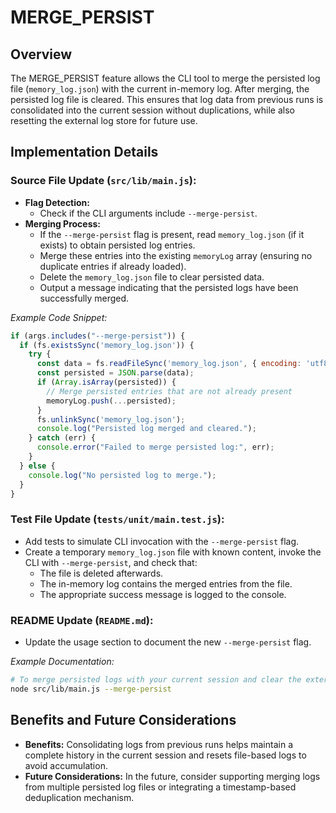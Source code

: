 # MERGE_PERSIST

## Overview
The MERGE_PERSIST feature allows the CLI tool to merge the persisted log file (`memory_log.json`) with the current in-memory log. After merging, the persisted log file is cleared. This ensures that log data from previous runs is consolidated into the current session without duplications, while also resetting the external log store for future use.

## Implementation Details

### Source File Update (`src/lib/main.js`):
- **Flag Detection:**
  - Check if the CLI arguments include `--merge-persist`.
- **Merging Process:**
  - If the `--merge-persist` flag is present, read `memory_log.json` (if it exists) to obtain persisted log entries.
  - Merge these entries into the existing `memoryLog` array (ensuring no duplicate entries if already loaded).
  - Delete the `memory_log.json` file to clear persisted data.
  - Output a message indicating that the persisted logs have been successfully merged.

*Example Code Snippet:*
```js
if (args.includes("--merge-persist")) {
  if (fs.existsSync('memory_log.json')) {
    try {
      const data = fs.readFileSync('memory_log.json', { encoding: 'utf8' });
      const persisted = JSON.parse(data);
      if (Array.isArray(persisted)) {
        // Merge persisted entries that are not already present
        memoryLog.push(...persisted);
      }
      fs.unlinkSync('memory_log.json');
      console.log("Persisted log merged and cleared.");
    } catch (err) {
      console.error("Failed to merge persisted log:", err);
    }
  } else {
    console.log("No persisted log to merge.");
  }
}
```

### Test File Update (`tests/unit/main.test.js`):
- Add tests to simulate CLI invocation with the `--merge-persist` flag.
- Create a temporary `memory_log.json` file with known content, invoke the CLI with `--merge-persist`, and check that:
  - The file is deleted afterwards.
  - The in-memory log contains the merged entries from the file.
  - The appropriate success message is logged to the console.

### README Update (`README.md`):
- Update the usage section to document the new `--merge-persist` flag.

*Example Documentation:*
```bash
# To merge persisted logs with your current session and clear the external log file:
node src/lib/main.js --merge-persist
```

## Benefits and Future Considerations
- **Benefits:** Consolidating logs from previous runs helps maintain a complete history in the current session and resets file-based logs to avoid accumulation.
- **Future Considerations:** In the future, consider supporting merging logs from multiple persisted log files or integrating a timestamp-based deduplication mechanism.
